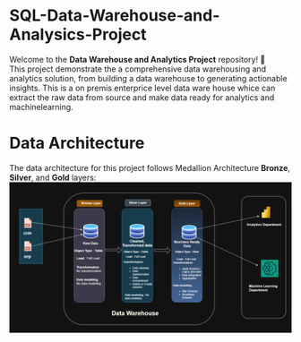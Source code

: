 # SQL-Data-Warehouse-and-Analysics-Project
Welcome to the **Data Warehouse and Analytics Project** repository! 🚀  
This project demonstrate the  a comprehensive data warehousing and analytics solution, from building a data warehouse to generating actionable insights. This is a on premis enterprice level data ware house whice can extract the raw data from source and make data ready for analytics and machinelearning.
# Data Architecture
The data architecture for this project follows Medallion Architecture **Bronze**, **Silver**, and **Gold** layers:
![Data architecture](pngs/data-architecture.png)
